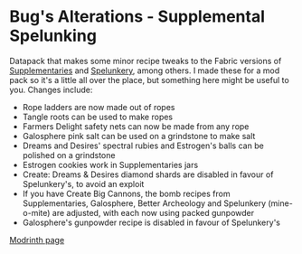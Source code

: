 # Bug's Alterations - Supplemental Spelunking
Datapack that makes some minor recipe tweaks to the Fabric versions of [Supplementaries](https://modrinth.com/mod/supplementaries) and [Spelunkery](https://modrinth.com/mod/spelunkery), among others. I made these for a mod pack so it's a little all over the place, but something here might be useful to you. Changes include:
 - Rope ladders are now made out of ropes
 - Tangle roots can be used to make ropes
 - Farmers Delight safety nets can now be made from any rope
 - Galosphere pink salt can be used on a grindstone to make salt
 - Dreams and Desires' spectral rubies and Estrogen's balls can be polished on a grindstone
 - Estrogen cookies work in Supplementaries jars
 - Create: Dreams & Desires diamond shards are disabled in favour of Spelunkery's, to avoid an exploit
 - If you have Create Big Cannons, the bomb recipes from Supplementaries, Galosphere, Better Archeology and Spelunkery (mine-o-mite) are adjusted, with each now using packed gunpowder
 - Galosphere's gunpowder recipe is disabled in favour of Spelunkery's

[Modrinth page](https://modrinth.com/datapack/ba-supplemental-spelunking)
